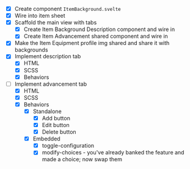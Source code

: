 - [x] Create component `ItemBackground.svelte`
- [x] Wire into item sheet
- [x] Scaffold the main view with tabs
  - [x] Create Item Background Description component and wire in
  - [x] Create Item Advancement shared component and wire in
- [x] Make the Item Equipment profile img shared and share it with backgrounds
- [x] Implement description tab
  - [x] HTML
  - [x] SCSS
  - [x] Behaviors 
- [ ] Implement advancement tab
  - [x] HTML
  - [x] SCSS
  - [x] Behaviors
    - [x] Standalone
      - [x] Add button
      - [x] Edit button
      - [x] Delete button
    - [x] Embedded
      - [x] toggle-configuration
      - [x] modify-choices - you've already banked the feature and made a choice; now swap them